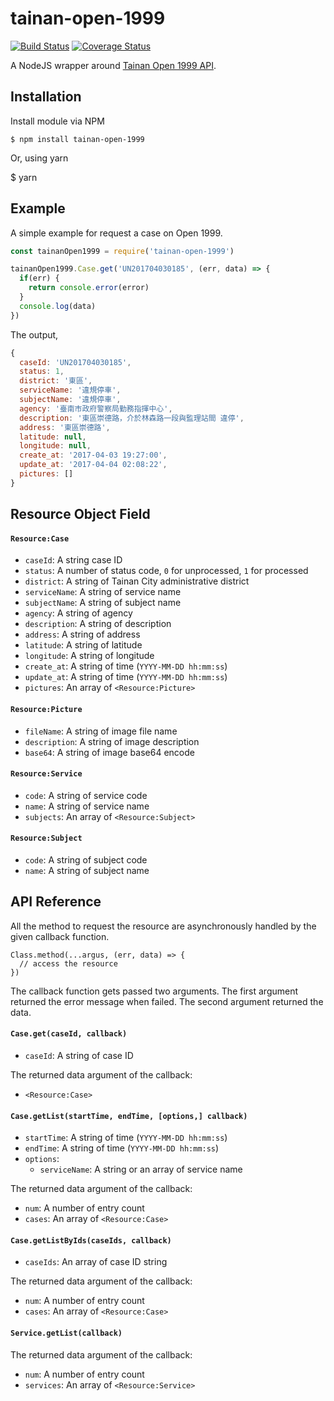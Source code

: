 # tainan-open-1999

[![Build Status](https://travis-ci.org/wonderchang/tainan-open-1999.svg?branch=master)](https://travis-ci.org/wonderchang/tainan-open-1999)
[![Coverage Status](https://coveralls.io/repos/github/wonderchang/tainan-open-1999/badge.svg?branch=master)](https://coveralls.io/github/wonderchang/tainan-open-1999?branch=master)

A NodeJS wrapper around [Tainan Open 1999 API](http://1999.tainan.gov.tw/OpenExplain.aspx).

## Installation

Install module via NPM

	$ npm install tainan-open-1999

Or, using yarn

  $ yarn
	
## Example

A simple example for request a case on Open 1999.

```js
const tainanOpen1999 = require('tainan-open-1999')

tainanOpen1999.Case.get('UN201704030185', (err, data) => {
  if(err) {
    return console.error(error)
  }
  console.log(data)
})
```

The output,

```js
{
  caseId: 'UN201704030185',
  status: 1,
  district: '東區',
  serviceName: '違規停車',
  subjectName: '違規停車',
  agency: '臺南市政府警察局勤務指揮中心',
  description: '東區崇德路，介於林森路一段與監理站間 違停',
  address: '東區崇德路',
  latitude: null,
  longitude: null,
  create_at: '2017-04-03 19:27:00',
  update_at: '2017-04-04 02:08:22',
  pictures: []
}
```

## Resource Object Field

#### `Resource:Case`

* `caseId`: A string case ID
* `status`: A number of status code, `0` for unprocessed, `1` for processed
* `district`: A string of Tainan City administrative district
* `serviceName`: A string of service name
* `subjectName`: A string of subject name
* `agency`: A string of agency
* `description`: A string of description
* `address`: A string of address
* `latitude`: A string of latitude
* `longitude`: A string of longitude
* `create_at`: A string of time (`YYYY-MM-DD hh:mm:ss`)
* `update_at`: A string of time (`YYYY-MM-DD hh:mm:ss`)
* `pictures`: An array of `<Resource:Picture>`

#### `Resource:Picture`

* `fileName`: A string of image file name
* `description`: A string of image description
* `base64`: A string of image base64 encode

#### `Resource:Service`

* `code`: A string of service code
* `name`: A string of service name
* `subjects`: An array of `<Resource:Subject>`

#### `Resource:Subject`

* `code`: A string of subject code
* `name`: A string of subject name

## API Reference

All the method to request the resource are asynchronously handled by the given callback function.

```
Class.method(...argus, (err, data) => {
  // access the resource
})
```

The callback function gets passed two arguments. The first argument returned the error message when failed. The second argument returned the data.

#### `Case.get(caseId, callback)`

* `caseId`: A string of case ID

The returned data argument of the callback:

* `<Resource:Case>`

#### `Case.getList(startTime, endTime, [options,] callback)`

* `startTime`: A string of time (`YYYY-MM-DD hh:mm:ss`)
* `endTime`: A string of time (`YYYY-MM-DD hh:mm:ss`)
* `options`:
  * `serviceName`: A string or an array of service name

The returned data argument of the callback:

* `num`: A number of entry count
* `cases`: An array of `<Resource:Case>`

#### `Case.getListByIds(caseIds, callback)`

* `caseIds`: An array of case ID string

The returned data argument of the callback:

* `num`: A number of entry count
* `cases`: An array of `<Resource:Case>`

#### `Service.getList(callback)`

The returned data argument of the callback:

* `num`: A number of entry count
* `services`: An array of `<Resource:Service>`
